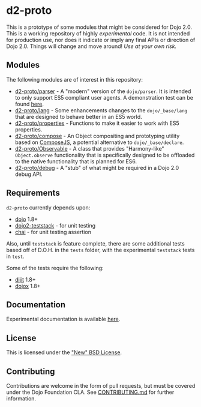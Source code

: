# d2-proto

This is a prototype of some modules that might be considered for Dojo 2.0.  This is a working repository of highly
*experimental* code.  It is not intended for production use, nor does it indicate or imply any final APIs or direction
of Dojo 2.0.  Things will change and move around!  *Use at your own risk.*

## Modules

The following modules are of interest in this repository:

* [d2-proto/parser](parser.js) - A "modern" version of the ``dojo/parser``.  It is intended to only
  support ES5 compliant user agents.  A demonstration test can be found [here](d2-proto/blob/master/test/parser.html).
* [d2-proto/lang](lang.js) - Some enhancements changes to the ``dojo/_base/lang`` that are designed
  to behave better in an ES5 world.
* [d2-proto/properties](properties.js) - Functions to make it easier to work with ES5 properties.
* [d2-proto/compose](compose.js) - An Object compositing and prototyping utility based on
  [ComposeJS][compose], a potential alternative to `dojo/_base/declare`.
* [d2-proto/Observable](Observable.js) - A class that provides "Harmony-like" `Object.observe`
  functionality that is specifically designed to be offloaded to the native functionality that is planned for ES6.
* [d2-proto/debug](debug.js) - A "stub" of what might be required in a Dojo 2.0 debug API.

## Requirements

``d2-proto`` currently depends upon:

* [dojo][dojo] 1.8+
* [dojo2-teststack][teststack] - for unit testing
* [chai](http://chaijs.com) - for unit testing assertion

Also, until `teststack` is feature complete, there are some additional tests based off of D.O.H. in the `tests` folder,
with the experimental `teststack` tests in `test`.

Some of the tests require the following:

* [dijit](/dojo/dijit) 1.8+
* [dojox](/dojo/dojox) 1.8+

## Documentation

Experimental documentation is available [here](docs/index.md).

## License

This is licensed under the ["New" BSD License](LICENSE).

## Contributing

Contributions are welcome in the form of pull requests, but must be covered under the Dojo Foundation CLA.  See
[CONTRIBUTING.md](CONTRIBUTING.md) for further information.

[compose]: /kriszyp/compose
[dojo]: /dojo/dojo
[teststack]: /csnover/dojo2-teststack
